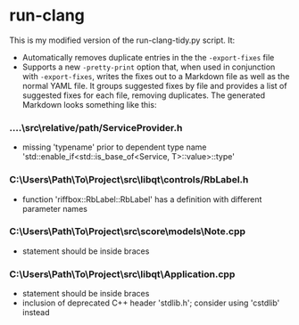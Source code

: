 # run-clang
This is my modified version of the run-clang-tidy.py script. It:
* Automatically removes duplicate entries in the the `-export-fixes` file
* Supports a new `-pretty-print` option that, when used in conjunction with `-export-fixes`, writes the fixes out to a Markdown file
as well as the normal YAML file. It groups suggested fixes by file and provides a list of suggested fixes for each file, removing
duplicates. The generated Markdown looks something like this:

### ..\..\src\relative/path/ServiceProvider.h
* missing 'typename' prior to dependent type name 'std::enable_if<std::is_base_of<Service, T>::value>::type'

### C:\Users\Path\To\Project\src\libqt\controls/RbLabel.h
* function 'riffbox::RbLabel::RbLabel' has a definition with different parameter names

### C:\Users\Path\To\Project\src\score\models\Note.cpp
* statement should be inside braces

### C:\Users\Path\To\Project\src\libqt\Application.cpp
* statement should be inside braces
* inclusion of deprecated C++ header 'stdlib.h'; consider using 'cstdlib' instead

